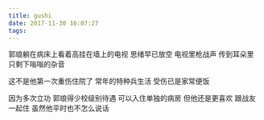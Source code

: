 ```yaml
---
title: gushi
date: 2017-11-30 16:07:27
tags:
---
```

郭琅躺在病床上看着高挂在墙上的电视
思绪早已放空
电视里枪战声 传到耳朵里 只剩下嗡嗡的杂音

这不是他第一次重伤住院了
常年的特种兵生活 
受伤已是家常便饭

因为多次立功 郭琅得少校级别待遇 
可以入住单独的病房
但他还是更喜欢 跟战友一起住
虽然他平时也不怎么说话

